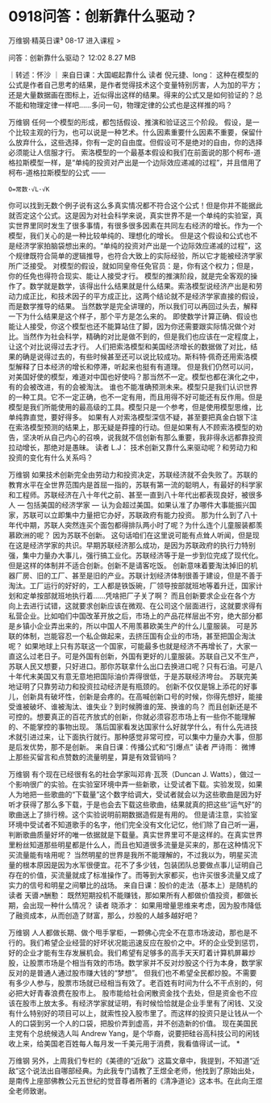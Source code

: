 # 0918问答：创新靠什么驱动？


万维钢·精英日课³
08-17
进入课程 >

问答：创新靠什么驱动？
12:02 8.27 MB

｜转述：怀沙 ｜
来自日课：大国崛起靠什么
读者 倪元捷、long：
这种在模型的公式是作者自己思考的结果，是作者觉得技术这个变量特别厉害，人为加的平方；还是大量数据画在图标上，近似得出这样的结果。得来的公式又是如何验证的？总不能和物理定律一样吧……多问一句，物理定律的公式也是这样推的吗？

万维钢
任何一个模型的形成，都包括假设、推演和验证这三个阶段。
假设，是一个比较主观的行为，也可以说是一种艺术。什么因素重要什么因素不重要，保留什么放弃什么，这些选择，你有一定的自由度。但假设可不是绝对的自由，你的选择必须能让人信服才行。
索洛模型的一个最基本假设和我们在前面说的那个柯布-道格拉斯模型一样，是“单纯的投资对产出是一个边际效应递减的过程”，并且借用了柯布-道格拉斯模型的公式 ——

	O=常数·√L·√K

你可以找到无数个例子说有这么多真实情况都不符合这个公式！但是你并不能据此就否定这个公式。这是因为对社会科学来说，真实世界不是一个单纯的实验室，真实世界里同时发生了很多事情，有很多很多因素在共同左右经济的增长。作为一个模型，我们关心的是一种比较单纯的、理想化的增长。
但是这个假设和公式也不是经济学家拍脑袋想出来的。“单纯的投资对产出是一个边际效应递减的过程”，这个规律既符合简单的逻辑推导，也符合大致上的实际经验，所以它才能被经济学家所广泛接受。
对模型的假设，就如同皇帝任免官员：是，你有这个权力；但是，你的任免也得符合现实、能让人接受才行。
模型的推演阶段，就是完全客观的操作了。数学就是数学，该得出什么结果就是什么结果。索洛模型说经济产出是和劳动力成正比，和技术因子的平方成正比，这两个结论就不是经济学家直接的假设，而是数学推导的结果。
当然数学是完全讲理的，所以我们可以再回过头去，解释一下为什么结果是这个样子，那个平方是怎么来的。
即使数学计算正确、假设也能让人接受，你这个模型也还不能算站住了脚，因为你还需要跟实际情况做个对比。当然作为社会科学，精确的对比是做不到的，但是我们也应该在一定程度上，让这个对比说得过去才行。
人们把索洛模型和美国经济增长的数据做了对比，结果的确是说得过去的，有些时候甚至还可以说比较成功。斯科特·佩奇还用索洛模型解释了日本经济的增长和停滞，听起来也挺有有道理。
但是我们仍然可以问，对美国好使的模型，难道对中国也好使吗？那当然不一定。模型也都在演化之中，有的会被改进，有的会被淘汰。
谁也不能准确预测未来。模型只是我们认识世界的一种工具。它不一定正确，也不一定有用，而且用得不好可能还有反作用。但是模型是我们所能使用的最高级的工具。模型只是一个参考，但是使用模型思维，比单纯靠直觉，要好得多。
如果有人对索洛模型深信不疑，甚至要把真金白银下注在索洛模型预测的结果上，那无疑是莽撞的行动。但是如果有人不顾索洛模型的劝告，坚决听从自己内心的召唤，说我就不信创新有那么重要，我非得永远都靠投资拉动增长，那绝对是愚昧。
读者 L.J：
技术创新又靠什么来驱动呢？和劳动力和投资的变化有什么关系吗？

万维钢
如果技术创新完全由劳动力和投资决定，苏联经济就不会失败了。苏联的教育水平在全世界范围内是首屈一指的，苏联有第一流的聪明人，有最好的科学家和工程师。苏联经济在八十年代之前、甚至一直到八十年代出都表现良好，被很多人 — 包括美国的经济学家 — 认为会超过美国。如果认准了办哪件大事能振兴国家，苏联可以立即集中力量把它办好，苏联政府有能力投资。
那为什么到了八十年代中期，苏联人突然连买个面包都得排队两小时了呢？为什么连个儿童服装都羡慕欧洲的呢？
因为苏联不创新。
这句话咱们在这里说可能有点耸人听闻，但是现在这是经济学家的共识。早期苏联经济那么成功，是因为苏联政府的执行力特别强，集中力量办大事儿，强行搞工业化。苏联经济等于是一步到位完成了现代化。
但是这样的体制并不适合创新。创新不是请客吃饭。
创新意味着要淘汰掉旧的机器厂房、旧的工厂、甚至是旧的产业。苏联计划经济体制很善于建设，但是不善于淘汰。工厂运行的好好的，工人都是铁饭碗，厂领导按部就班地等着升迁，国家计划和定单按部就班地执行着……凭啥把厂子关了啊？
而且创新要求企业在各个方向上去进行试错，这就要求创新应该在微观、在公司这个层面进行，这就要求得有私营企业。比如咱们中国改革开放之后，市场上的产品花样层出不穷，绝大部分都是乡镇小企业弄出来的，所以中国人不用羡慕欧美生产的什么儿童服装。
可是苏联的体制，岂能容忍一个私企做起来，去挤压国有企业的市场，甚至把国企淘汰呢？
如果地球上只有苏联这一个国家，可能最多也就是经济不再增长了，大家一直这么过老日子。可是外国有创新，外国有更好的儿童服装。苏联自己又不生产，苏联人民又想要，只好进口。那你苏联拿什么出口去换进口呢？只有石油。可是八十年代末美国又有意无意地把国际油价弄得很低，于是苏联经济垮台。
苏联完美地证明了只靠劳动力和投资拉动经济是有瓶颈的。
创新不仅仅是锦上添花的好事儿，创新具有破坏性，创新是会疼的。在高喊创新口号的时候，你得先想好，能接受谁被破坏、谁被淘汰、谁失业？到时候腾谁的笼、换谁的鸟？
而且创新还是不可控的。想要真正的百花齐放式的创新，你就必须容忍市场上有一些你不能理解的、不能掌控的事物出现。
落后国家看发达国家什么好就学什么，有什么先进技术就引进过来，让下面执行就行。那种感觉非常可控，可以集中力量办大事，但那是后发优势，那不是创新。
来自日课：传播公式和“引爆点”
读者 严诗雨：
微博上那些买留言和点赞数的流量明星，算是有效营销吗？

万维钢
有个现在已经很有名的社会学家叫邓肯·瓦茨（Duncan J. Watts），做过一个影响很广的实验。在实验室环境中弄一些新歌，让受试者下载。实验发现，如果人为地把一些歌曲的“下载量”这个数字给调大，受试者就会以为这些歌曲是因为好听才获得了那么多下载，于是也会去下载这些歌曲，结果就真的把这些“运气好”的歌曲送上了排行榜。这个实验说明前期数据造假是有用的。
但是请注意，实验室环境中受试者不知道歌手的名字，他们完全没有文化记忆，他们除了自己听一遍，判断歌曲质量好坏的唯一依据就是下载量。真实世界里可不是这样的。在真实世界里粉丝知道那些明星都是什么人，而且也知道很多流量是买来的，那在这种情况下买流量能有啥用呢？
当然明星的世界是我所不能理解的，不过我以为，明星买流量的根本原因是因为水军很便宜。花不了多少钱，包装团队总要做点事儿证明自己存在的价值，买流量就成了标准操作了。而等到大家都买，也许买很多流量又成了实力的信号和明星之间攀比的战场。
来自日课：股价的走法（基本上）是随机的
读者 天噵↗酬懃：
既然短期投机不能赚钱，那如果所有人都做价值投资，都做长期，会出现一种什么情况？
读者 晓添才：
如果用增量思维来考虑，因为股市降低了融资成本，从而创造了财富，那么，炒股的人越多越好吧？

万维钢
人人都做长期、做个甩手掌柜，一颗佛心完全不在意市场波动，那也是不行的。我们希望企业经营的好坏状况能迅速反应在股价之中。坏的企业受到惩罚，好的企业才能有生存发展机会。我们希望有足够多的高手天天盯着计算机屏幕炒股，让股票市场是个相当有效的市场。数学家并不反对炒股这个行为本身，数学家反对的是普通人通过股市赚大钱的“梦想”。
但我们也不希望全民都炒股。不需要有多少人参与，股票市场就已经相当有效了。老百姓有时间为什么不干点别的，何必把大好青春浪费在股市上。
股市能给社会闲散资金找个去处，但是资金也不应该在股市上放太多。有经济学家就证明，有时候恰恰就是企业手里有了闲钱、又没有什么特别好的项目可以上，就索性投入股市里了。而这样的投资只是让钱从一个人的口袋到另一个人的口袋，把股价弄到虚高，并不创造新的价值。
现在美国民主党有个总统候选人叫 Andrew Yang，是个华裔，说要把硅谷高科技公司的闲钱收上来，给美国老百姓每人每月发一千美元用于消费，我看值得试一试。
*

万维钢
另外，上周我们专栏的《美德的“近敌”》这篇文章中，我提到，不知道“近敌”这个说法出自哪部经典。为此我专门请教了王煜全老师，他找到了原始出处，是南传上座部佛教公元五世纪的觉音尊者所著的《清净道论》这本书。在此向王煜全老师致谢。